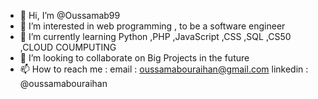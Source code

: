- 👋 Hi, I’m @Oussamab99
- 👀 I’m interested in web programming , to be a software engineer 
- 🌱 I’m currently learning Python ,PHP ,JavaScript ,CSS ,SQL ,CS50 ,CLOUD COUMPUTING
- 💞️ I’m looking to collaborate on Big Projects in the future 
- 📫 How to reach me : 
email : oussamabouraihan@gmail.com 
linkedin : @oussamabouraihan

<!---
Oussamab99/Oussamab99 is a ✨ special ✨ repository because its `README.md` (this file) appears on your GitHub profile.
You can click the Preview link to take a look at your changes.
--->
